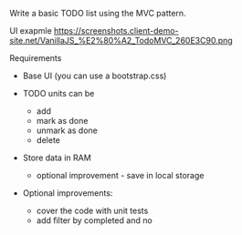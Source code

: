 Write a basic TODO list using the MVC pattern.

UI exapmle
https://screenshots.client-demo-site.net/VanillaJS_%E2%80%A2_TodoMVC_260E3C90.png

Requirements
- Base UI (you can use a bootstrap.css)
- TODO units can be
  - add
  - mark as done
  - unmark as done
  - delete
- Store data in RAM
  - optional improvement - save in local storage

- Optional improvements:
  - cover the code with unit tests
  - add filter by completed and no